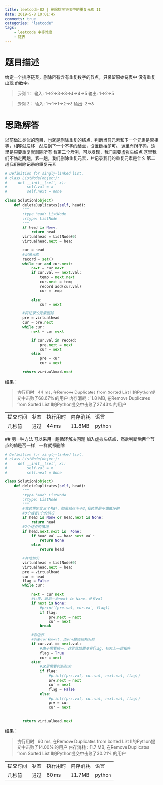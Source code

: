 ```yaml
---
title: leetcode-82 | 删除排序链表中的重复元素 II 
date: 2019-5-8 10:01:45
comments: true
categories: "leetcode"
tags: 
    - leetcode 中等难度
    - 链表
---
```

# 题目描述

给定一个排序链表，删除所有含有重复数字的节点，只保留原始链表中 没有重复出现 的数字。

><span>示例 1：</span>
输入: 1->2->3->3->4->4->5
输出: 1->2->5

><span>示例 2：</span>
输入: 1->1->1->2->3
输出: 2->3



# 思路解答
以前做过类似的题目，也就是删除重复的结点，判断当前元素和下一个元素是否相等，相等就后移，然后到下一个不等的结点，设置链接即可。
这里有所不同，这里是只要重复就删除所有
看第二个示例，可以发现，我们需要虚拟头结点
这里我们不妨走两趟，第一趟，我们删除重复元素，并记录我们的重复元素是什么
第二趟我们删除记录的重复元素

``` python
# Definition for singly-linked list.
# class ListNode(object):
#     def __init__(self, x):
#         self.val = x
#         self.next = None

class Solution(object):
    def deleteDuplicates(self, head):
        """
        :type head: ListNode
        :rtype: ListNode
        """
        if head is None:
            return head
        virtualhead = ListNode(0)
        virtualhead.next = head

        cur = head
		#记录元素
        record = set()
        while cur and cur.next:
            next = cur.next
            if cur.val == next.val:
                temp = next.next
                cur.next = temp
                record.add(cur.val)              
                cur = temp
               
            else:
                cur = next

        #将记录的元素删除
        pre = virtualhead
        cur = pre.next
        while cur:
            next = cur.next

            if cur.val in record:
                pre.next = next
                cur = next
            else:
                pre = cur
                cur = next

        return virtualhead.next
```


<span class="title2">结果：</span>
>执行用时 : 44 ms, 在Remove Duplicates from Sorted List II的Python提交中击败了68.67% 的用户
内存消耗 : 11.8 MB, 在Remove Duplicates from Sorted List II的Python提交中击败了27.43% 的用户
<table><tr><td>提交时间</td><td>状态</td><td>执行用时</td><td>内存消耗</td><td>语言</td></tr><tr><td>几秒前</td><td>通过</td><td>44 ms</td><td>11.8MB</td><td>python</td></tr></table>
## 另一种方法
可以采用一趟循环解决问题
加入虚拟头结点，然后判断后两个节点的值是否一样，一样就都删除

``` python
# Definition for singly-linked list.
# class ListNode(object):
#     def __init__(self, x):
#         self.val = x
#         self.next = None

class Solution(object):
    def deleteDuplicates(self, head):
        """
        :type head: ListNode
        :rtype: ListNode
        """
        #我这里定义三个指针，如果结点小于2,我这里是不做循环的
        #0个或者1个的情况
        if head is None or head.next is None:
            return head
        #2个结点的情况
        if head.next.next is  None:
            if head.val == head.next.val:
                return None
            else:
                return head

        #其他情况
        virtualhead = ListNode(0)
        virtualhead.next = head
        pre = virtualhead
        cur = head
        flag = False
        while cur:

            next = cur.next
            #边界，最后一次next is None，没有val
            if next is None:
                #print((pre.val, cur.val, flag))
                if flag:
                    pre.next = next
                    cur = next
                break

            #非边界
            #判断cur和next，而pre是链接指针的
            if cur.val == next.val:
                #由于需要统一，这里我放置变量flag，标志上一趟相等
                flag = True
                cur = next
            else:
                #这里需要判断标志
                if flag:
                    #print((pre.val, cur.val, next.val, flag))
                    pre.next = next
                    cur = next
                    flag = False
                else:
                    #print((pre.val, cur.val, next.val, flag))
                    pre = cur
                    cur = next

        
        return virtualhead.next
```

<span class="title2">结果：</span>
>执行用时 : 60 ms, 在Remove Duplicates from Sorted List II的Python提交中击败了14.00% 的用户
内存消耗 : 11.7 MB, 在Remove Duplicates from Sorted List II的Python提交中击败了30.21% 的用户
<table><tr><td>提交时间</td><td>状态</td><td>执行用时</td><td>内存消耗</td><td>语言</td></tr><tr><td>几秒前</td><td>通过</td><td>60 ms</td><td>11.7MB</td><td>python</td></tr></table>
